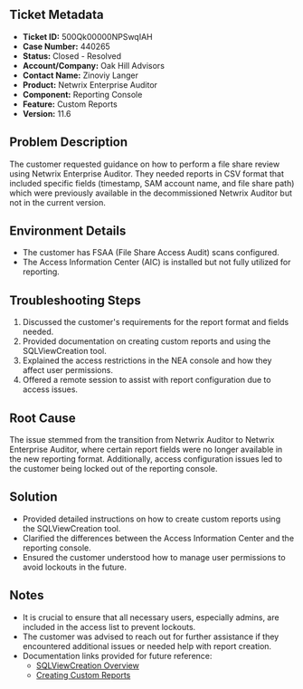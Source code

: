 ## Ticket Metadata
- **Ticket ID:** 500Qk00000NPSwqIAH
- **Case Number:** 440265
- **Status:** Closed - Resolved
- **Account/Company:** Oak Hill Advisors
- **Contact Name:** Zinoviy Langer
- **Product:** Netwrix Enterprise Auditor
- **Component:** Reporting Console
- **Feature:** Custom Reports
- **Version:** 11.6

## Problem Description
The customer requested guidance on how to perform a file share review using Netwrix Enterprise Auditor. They needed reports in CSV format that included specific fields (timestamp, SAM account name, and file share path) which were previously available in the decommissioned Netwrix Auditor but not in the current version.

## Environment Details
- The customer has FSAA (File Share Access Audit) scans configured.
- The Access Information Center (AIC) is installed but not fully utilized for reporting.

## Troubleshooting Steps
1. Discussed the customer's requirements for the report format and fields needed.
2. Provided documentation on creating custom reports and using the SQLViewCreation tool.
3. Explained the access restrictions in the NEA console and how they affect user permissions.
4. Offered a remote session to assist with report configuration due to access issues.

## Root Cause
The issue stemmed from the transition from Netwrix Auditor to Netwrix Enterprise Auditor, where certain report fields were no longer available in the new reporting format. Additionally, access configuration issues led to the customer being locked out of the reporting console.

## Solution
- Provided detailed instructions on how to create custom reports using the SQLViewCreation tool.
- Clarified the differences between the Access Information Center and the reporting console.
- Ensured the customer understood how to manage user permissions to avoid lockouts in the future.

## Notes
- It is crucial to ensure that all necessary users, especially admins, are included in the access list to prevent lockouts.
- The customer was advised to reach out for further assistance if they encountered additional issues or needed help with report creation.
- Documentation links provided for future reference:
  - [SQLViewCreation Overview](https://helpcenter.netwrix.com/bundle/EnterpriseAuditor_11.6/page/Content/EnterpriseAuditor/Admin/Analysis/SQLViewCreation/Overview.htm)
  - [Creating Custom Reports](https://helpcenter.netwrix.com/bundle/EnterpriseAuditor_11.6/page/Content/EnterpriseAuditor/Admin/Report/Create.htm#Create)